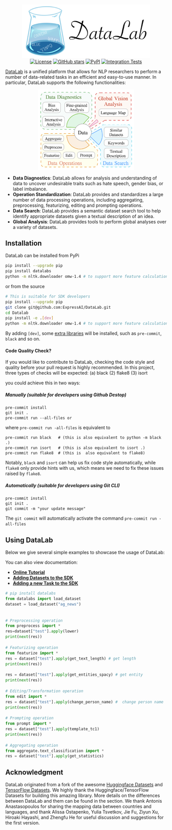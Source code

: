 <p align="center">
    <br>
    <img src="./docs/Resources/figs/readme_logo.png" width="400"/>
    <br>
  <a href="https://github.com/expressai/DataLab/blob/main/LICENSE"><img alt="License" src="https://img.shields.io/github/license/expressai/DataLab" /></a>
  <a href="https://github.com/expressai/DataLab/stargazers"><img alt="GitHub stars" src="https://img.shields.io/github/stars/expressai/DataLab" /></a>
  <a href="https://pypi.org/project//"><img alt="PyPI" src="https://img.shields.io/pypi/v/datalabs" /></a>
  <a href=".github/workflows/ci.yml"><img alt="Integration Tests", src="https://github.com/expressai/DataLab/actions/workflows/ci.yml/badge.svg?event=push" />
</p>

[DataLab](http://datalab.nlpedia.ai/) is a unified platform that allows for NLP researchers to perform a number of data-related tasks in an efficient and easy-to-use manner. In particular, DataLab supports the following functionalities:

<p align="center">
<img src="./docs/Resources/figs/datalab_overview.png" width="300"/>
 </p>

* **Data Diagnostics**: DataLab allows for analysis and understanding of data to uncover undesirable traits such as hate speech, gender bias, or label imbalance.
* **Operation Standardization**: DataLab provides and standardizes a large number of data processing operations, including aggregating, preprocessing, featurizing, editing and prompting operations.
* **Data Search**: DataLab provides a semantic dataset search tool to help identify appropriate datasets given a textual description of an idea.
* **Global Analysis**: DataLab provides tools to perform global analyses over a variety of datasets.

## Installation

DataLab can be installed from PyPi

```bash
pip install --upgrade pip
pip install datalabs
python -m nltk.downloader omw-1.4 # to support more feature calculation
```

or from the source

```bash
# This is suitable for SDK developers
pip install --upgrade pip
git clone git@github.com:ExpressAI/DataLab.git
cd Datalab
pip install -e .[dev]
python -m nltk.downloader omw-1.4 # to support more feature calculation
```

By adding `[dev]`, some [extra libraries](https://github.com/ExpressAI/DataLab/blob/03f69e5424859e3e9dbcbb487d3e1ce3de45a599/setup.py#L66) will be installed, such as `pre-commit`, `black` and so on.

#### Code Quality Check?

If you would like to contribute to DataLab, checking the code style and quality before your pull
request is highly recommended. In this project, three types of checks will be expected: (a) black
(2) flake8 (3) isort

you could achieve this in two ways:

##### Manually (suitable for developers using Github Destop)

```shell
pre-commit install
git init .
pre-commit run --all-files or
```

where `pre-commit run -all-files` is equivalent to

```shell
pre-commit run black   # (this is also equivalent to python -m black .)
pre-commit run isort   # (this is also equivalent to isort .)
pre-commit run flake8  # (this is  also equivalent to flake8)
```

Notably, `black` and `isort` can help us fix code style automatically, while `flake8` only
provide hints with us, which means we need to fix these issues raised by `flake8`.

##### Automatically (suitable for developers using Git CLI)

```shell
pre-commit install
git init .
git commit -m "your update message"
```

The `git commit` will automatically activate the command `pre-commit run -all-files`

## Using DataLab

Below we give several simple examples to showcase the usage of DataLab:

You can also view documentation:

* [**Online Tutorial**](https://expressai.github.io/DataLab/)
* [**Adding Datasets to the SDK**](docs/SDK/add_new_datasets_into_sdk.md)
* [**Adding a new Task to the SDK**](docs/SDK/add_new_task_schema.md)

```python
# pip install datalabs
from datalabs import load_dataset
dataset = load_dataset("ag_news")


# Preprocessing operation
from preprocess import *
res=dataset["test"].apply(lower)
print(next(res))

# Featurizing operation
from featurize import *
res = dataset["test"].apply(get_text_length) # get length
print(next(res))

res = dataset["test"].apply(get_entities_spacy) # get entity
print(next(res))

# Editing/Transformation operation
from edit import *
res = dataset["test"].apply(change_person_name) #  change person name
print(next(res))

# Prompting operation
from prompt import *
res = dataset["test"].apply(template_tc1)
print(next(res))

# Aggregating operation
from aggregate.text_classification import *
res = dataset["test"].apply(get_statistics)
```

## Acknowledgment

DataLab originated from a fork of the awesome [Huggingface Datasets](https://github.com/huggingface/datasets) and [TensorFlow Datasets](https://github.com/tensorflow/datasets). We highly thank the Huggingface/TensorFlow Datasets for building this amazing library. More details on the differences between DataLab and them can be found in the section.
We thank Antonis Anastasopoulos for sharing the mapping data between countries and languages, and thank Alissa Ostapenko, Yulia Tsvetkov, Jie Fu, Ziyun Xu, Hiroaki Hayashi, and Zhengfu He for useful discussion and suggestions for the first version.
